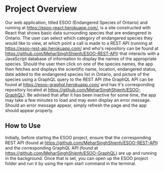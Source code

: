 # Project Overview
Our web application, titled ESOO (Endangered Species of Ontario) and running at https://esoo-react.herokuapp.com/, is a site constructed with React that shows basic data surrounding species that are endangered in Ontario. The user can select which category of endangered species they would like to view, at which point a call is made to a REST API (running at https://esoo-rest-api.herokuapp.com/ and who's repository can be found at https://github.com/MeharSinghShienh/ESOO-REST-API) that interacts with a JavaScript database of information to display the names of the appropriate species.  Should the user then click on one of the species names, the app then fetches and displays the scientific name, location, endangered status, date added to the endangered species list in Ontario, and picture of the species using a GraphQL query to the REST API (the GraphQL API can be found at https://esoo-graphql.herokuapp.com/ and has it's corresponding repository located at https://github.com/MeharSinghShienh/ESOO-GraphQL). Be advised that after it has been inactive for some time, the app may take a few minutes to load and may even display an error message.  Should an error message appear, simply refresh the page and the app should appear properly. 

## How to Use
Initially, before starting the ESOO project, ensure that the corresponding REST API (found at https://github.com/MeharSinghShienh/ESOO-REST-API) and the corresponding GraphQL API (found at https://github.com/MeharSinghShienh/ESOO-GraphQL) are up and running in the background. Once that is set, you can open up the ESOO project folder and run it by using the npm start command in the terminal.

